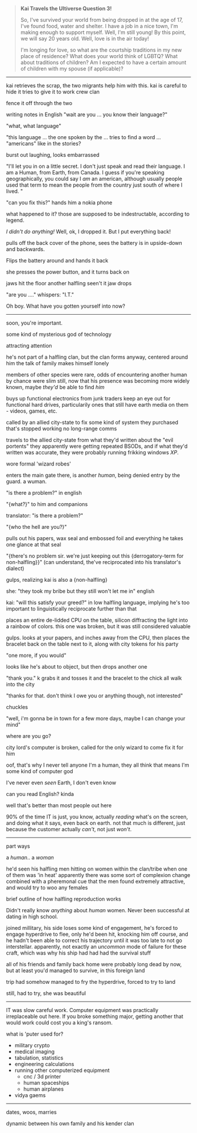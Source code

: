 
> **Kai Travels the Ultiverse Question 3!**
> 
> So, I've survived your world from being dropped in at the age of 17,
> I've found food, water and shelter.
> I have a job in a nice town, I'm making enough to support myself.
> Well, I'm still young! By this point, we will say 20 years old. Well, love is in the air today!
> 
> I'm longing for love, so what are the courtship traditions in my new place of residence?
> What does your world think of LGBTQ? What about traditions of children?
> Am I expected to have a certain amount of children with my spouse (if applicable)? 

----

kai retrieves the scrap,
the two migrants help him with this.
kai is careful to hide it
tries to give it to work crew clan

fence it off through the two

writing notes in English
"wait are you ... you know their language?"

"what, what language"

"this language ... the one spoken by the ... tries to find a word ... "americans" like in the stories?

burst out laughing, looks embarrassed

"I'll let you in on a little secret. I don't just speak and read their language.
I am a Human, from Earth, from Canada.
I guess if you're speaking geographically,
  you could say I _am_ an american,
  although usually people used that term to mean the people from the country just south of where I lived.
"

"can you fix this?"
hands him a nokia phone

what happened to it? those are supposed to be indestructable, according to legend.

_I didn't do anything!_ Well, ok, I dropped it. But I put everything back!

pulls off the back cover of the phone, sees the battery is in upside-down and backwards.

Flips the battery around and hands it back

she presses the power button, and it turns back on

jaws hit the floor
another halfling seen't it jaw drops

"are you ...." whispers: "I.T."

Oh boy. What have you gotten yourself into now?

----

soon, you're important.

some kind of mysterious god of technology

attracting attention

he's not part of a halfling clan, but the clan forms anyway, centered around him
the talk of family makes himself lonely

members of other species were rare, odds of encountering another human by chance were slim
still, now that his presence was becoming more widely known, maybe _they'd_ be able to find _him_

buys up functional electronics from junk traders
keep an eye out for functional hard drives, particularily ones that still have earth media on them - videos, games, etc.

called by an allied city-state to fix some kind of system they purchased that's stopped working
no long-range comms

travels to the allied city-state
from what they'd written about the "evil portents" they apparently were getting repeated BSODs,
  and if what they'd written was accurate, they were probably running frikking windows _XP_.

wore formal 'wizard robes'

enters the main gate
there, is another _human_, being denied entry by the guard. a wuman.

"is there a problem?" in english

"{what?}" to him and companions

translator: "is there a problem?"

"{who the hell are you?}"

pulls out his papers, wax seal and embossed foil and everything
he takes one glance at that seal

"{there's no problem sir. we're just keeping out this {derrogatory-term for non-halfling}}"
(can understand, the've reciprocated into his translator's dialect)

gulps, realizing kai is also a {non-halfling}

she: "they took my bribe but they still won't let me in" english

kai: "will this satisfy your greed?" in low halfling language,
implying he's too important to linguistically reciprocate further than that

places an entire de-lidded CPU on the table, silicon diffracting the light into a rainbow of colors.
this one was broken, but it was still considered valuable

gulps. looks at your papers, and inches away from the CPU, then places the bracelet back on the table next to it,
  along with city tokens for his party

"one more, if you would"

looks like he's about to object, but then drops another one

"thank you."
k grabs it and tosses it and the bracelet to the chick
all walk into the city

"thanks for that. don't think I owe you or anything though, not interested"

chuckles

"well, i'm gonna be in town for a few more days, maybe I can change your mind"

where are you go?

city lord's computer is broken, called for the only wizard to come fix it for him

oof, that's why I never tell anyone I'm a human, they all think that means I'm some kind of computer god

I've never even _seen_ Earth, I don't even know

can you read English?
kinda

well that's better than most people out here

90% of the time IT is just, you know, actually _reading_ what's on the screen, and doing what it says, even back on earth.
not that much is different, just because the customer actually _can't_, not just _won't_.

----

part ways

a _human_.. a _woman_

he'd seen his halfling men hitting on women within the clan/tribe when one of them was 'in heat'
apparently there was some sort of complexion change combined with a pheremonal cue that the men found extremely attractive,
and would try to woo any females

brief outline of how halfling reproduction works

Didn't really know _anything_ about _human_ women.
Never been successful at dating in high school.

joined millitary, his side loses some kind of engagement, he's forced to engage hyperdrive to flee,
only he'd been hit, knocking him off course,
  and he hadn't been able to correct his trajectory until it was too late to not go interstellar.
apparently, not exactly an _uncommon_ mode of failure for these craft, which was why his ship had had had the survival stuff

all of his friends and family back home were probably long dead by now, but at least you'd managed to survive, in this foreign land

trip had somehow managed to fry the hyperdrive,
  forced to try to land

still, had to try, she was beautiful

----

IT was slow careful work. Computer equipment was practically irreplaceable out here.
If you broke something major, getting another that would work could cost you a king's ransom.

what is 'puter used for?
- military crypto
- medical imaging
- tabulation, statistics
- engineering calculations
- running other computerized equipment
  - cnc / 3d printer
  - human spaceships
  - human airplanes
- vidya gaems

----

dates, woos, marries

dynamic between his own family and his kender clan
